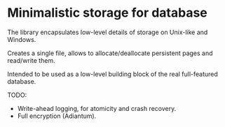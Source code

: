 # Minimalistic storage for database

The library encapsulates low-level details of storage on Unix-like and Windows.

Creates a single file, allows to allocate/deallocate persistent pages and read/write them.

Intended to be used as a low-level building block of the real full-featured database.

TODO:
* Write-ahead logging, for atomicity and crash recovery.
* Full encryption (Adiantum).
